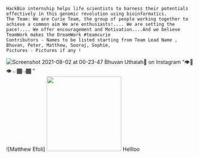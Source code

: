 	HackBio internship helps life scientists to harness their potentials effectively in this genomic revolution using bioinformatics.
	The Team: We are Curie Team, the group of people working together to achieve a common aim We are enthusiasts!.... We are setting the pace!.... We offer encouragement and Motivation....And we believe TeamWork makes the DreamWork #teamcurie
	Contributors - Names to be listed starting from Team Lead Name , Bhuvan, Peter, Matthew, Sooraj, Sophie,
	Pictures - Pictures if any !
![Screenshot 2021-08-02 at 00-23-47 Bhuvan Uthaiah🌹 on Instagram “👁️👄👁️ 👉🏾👈🏾 ”](https://user-images.githubusercontent.com/88160848/127892220-717ae827-93eb-4b40-9c62-db87f42c0506.png)
![Matthew Efoli] <img src="https://user-images.githubusercontent.com/46563295/127892474-7238db82-4fd8-442b-9d13-aedb8500adc8.jpg"  width="200" height="200">
 Hellloo


